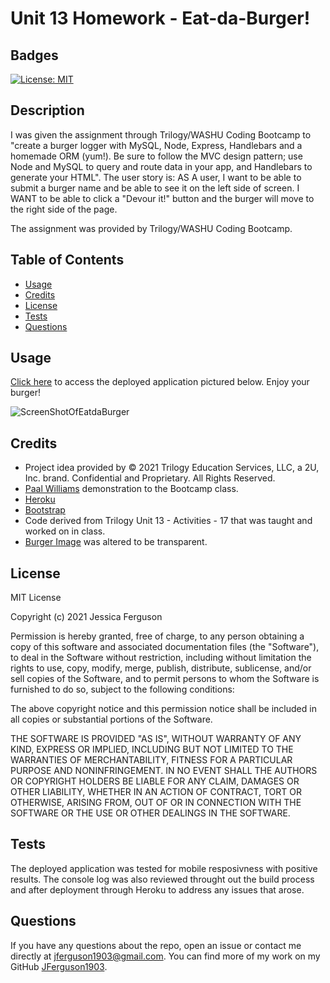 # Unit 13 Homework - Eat-da-Burger!

## Badges

[![License: MIT](https://img.shields.io/badge/License-MIT-yellow.svg)](https://opensource.org/licenses/MIT)

## Description

I was given the assignment through Trilogy/WASHU Coding Bootcamp to "create a burger logger with MySQL, Node, Express, Handlebars and a homemade ORM (yum!). Be sure to follow the MVC design pattern; use Node and MySQL to query and route data in your app, and Handlebars to generate your HTML". The user story is: AS A user, I want to be able to submit a burger name and be able to see it on the left side of screen. I WANT to be able to click a "Devour it!" button and the burger will move to the right side of the page.

The assignment was provided by Trilogy/WASHU Coding Bootcamp.

## Table of Contents

  * [Usage](#usage)
  * [Credits](#credits)
  * [License](#license)
  * [Tests](#tests)
  * [Questions](#questions)

## Usage

[Click here](https://calm-river-53292.herokuapp.com/) to access the deployed application pictured below. Enjoy your burger!

![ScreenShotOfEatdaBurger](https://user-images.githubusercontent.com/72481828/107905874-58d0b000-6f15-11eb-858a-7707a41f8a14.png)

## Credits

* Project idea provided by © 2021 Trilogy Education Services, LLC, a 2U, Inc. brand. Confidential and Proprietary. All Rights Reserved.
* [Paal Williams](https://github.com/paalwilliams) demonstration to the Bootcamp class.
* [Heroku](https://www.heroku.com/)
* [Bootstrap](https://getbootstrap.com/docs/4.6/getting-started/introduction/)
* Code derived from Trilogy Unit 13 - Activities - 17 that was taught and worked on in class.
* [Burger Image](https://www.pngitem.com/middle/Thhom_transparent-background-burger-png-png-download/) was altered to be transparent.

## License

MIT License

Copyright (c) 2021 Jessica Ferguson

Permission is hereby granted, free of charge, to any person obtaining a copy
of this software and associated documentation files (the "Software"), to deal
in the Software without restriction, including without limitation the rights
to use, copy, modify, merge, publish, distribute, sublicense, and/or sell
copies of the Software, and to permit persons to whom the Software is
furnished to do so, subject to the following conditions:

The above copyright notice and this permission notice shall be included in all
copies or substantial portions of the Software.

THE SOFTWARE IS PROVIDED "AS IS", WITHOUT WARRANTY OF ANY KIND, EXPRESS OR
IMPLIED, INCLUDING BUT NOT LIMITED TO THE WARRANTIES OF MERCHANTABILITY,
FITNESS FOR A PARTICULAR PURPOSE AND NONINFRINGEMENT. IN NO EVENT SHALL THE
AUTHORS OR COPYRIGHT HOLDERS BE LIABLE FOR ANY CLAIM, DAMAGES OR OTHER
LIABILITY, WHETHER IN AN ACTION OF CONTRACT, TORT OR OTHERWISE, ARISING FROM,
OUT OF OR IN CONNECTION WITH THE SOFTWARE OR THE USE OR OTHER DEALINGS IN THE
SOFTWARE.

## Tests

The deployed application was tested for mobile resposivness with positive results.  The console log was also reviewed throught out the build process and after deployment through Heroku to address any issues that arose.

## Questions

If you have any questions about the repo, open an issue or contact me directly at jferguson1903@gmail.com. You can find more of my work on my GitHub [JFerguson1903](https://github.com/JFerguson1903).
